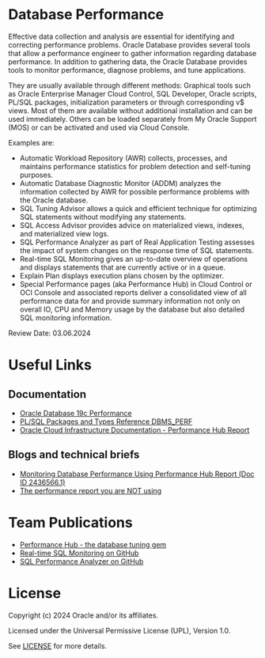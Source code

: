 # Database Performance


Effective data collection and analysis are essential for identifying and correcting performance problems. Oracle Database provides several tools that allow a performance engineer to gather information regarding database performance. In addition to gathering data, the Oracle Database provides tools to monitor performance, diagnose problems, and tune applications. 

They are usually available through different methods: Graphical tools such as Oracle Enterprise Manager Cloud Control, SQL Developer, Oracle scripts, PL/SQL packages, initialization parameters or through corresponding v$ views. Most of them are available without additional installation and can be used immediately. Others can be loaded separately from My Oracle Support (MOS) or can be activated and used via Cloud Console. 

Examples are:
- Automatic Workload Repository (AWR) collects, processes, and maintains performance statistics for problem detection and self-tuning purposes. 
- Automatic Database Diagnostic Monitor (ADDM) analyzes the information collected by AWR for possible performance problems with the Oracle database. 
- SQL Tuning Advisor allows a quick and efficient technique for optimizing SQL statements without modifying any statements.
- SQL Access Advisor provides advice on materialized views, indexes, and materialized view logs.
- SQL Performance Analyzer as part of Real Application Testing assesses the impact of system changes on the response time of SQL statements. 
- Real-time SQL Monitoring gives an up-to-date overview of operations and displays statements that are currently active or in a queue.
- Explain Plan displays execution plans chosen by the optimizer.
- Special Performance pages (aka Performance Hub) in Cloud Control or OCI Console and associated reports deliver a consolidated view of all performance data for 
  and provide summary information not only on overall IO, CPU and Memory usage by the database but also detailed SQL monitoring information.

Review Date: 03.06.2024

# Useful Links

## Documentation

- [Oracle Database 19c Performance](https://docs.oracle.com/en/database/oracle/oracle-database/19/performance.html)
- [PL/SQL Packages and Types Reference DBMS_PERF](https://docs.oracle.com/en/database/oracle/oracle-database/19/arpls/DBMS_PERF.html#GUID-290C18B9-A2EF-468D-9D6E-B31D717082BB)
- [Oracle Cloud Infrastructure Documentation - Performance Hub Report](https://docs.oracle.com/en-us/iaas/autonomous-database/doc/use-perf-hub-monitor-databases.html)

## Blogs and technical briefs
- [Monitoring Database Performance Using Performance Hub Report (Doc ID 2436566.1)](https://support.oracle.com/epmos/faces/SearchDocDisplay?_afrLoop=459842075147901&_afrWindowMode=0&_adf.ctrl-state=p9nyc4tf7_4)
- [The performance report you are NOT using](https://connor-mcdonald.com/2021/04/30/the-performance-report-you-are-not-using/)

# Team Publications

- [Performance Hub - the database tuning gem](https://blogs.oracle.com/coretec/post/oracle-performance-hub)
- [Real-time SQL Monitoring on GitHub](https://github.com/oracle-devrel/technology-engineering/tree/main/data-platform/core-converged-db/sql-performance/sql-monitoring)
- [SQL Performance Analyzer on GitHub](https://github.com/oracle-devrel/technology-engineering/tree/main/data-platform/core-converged-db/real-application-testing/sql-performance-analyzer)


# License

Copyright (c) 2024 Oracle and/or its affiliates.

Licensed under the Universal Permissive License (UPL), Version 1.0.

See [LICENSE](https://github.com/oracle-devrel/technology-engineering/blob/main/LICENSE) for more details.
